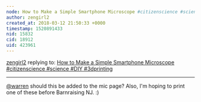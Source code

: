 ```yaml
---
node: How to Make a Simple Smartphone Microscope #citizenscience #science #DIY #3dprinting
author: zengirl2
created_at: 2018-03-12 21:50:33 +0000
timestamp: 1520891433
nid: 15832
cid: 18912
uid: 423961
---
```




[zengirl2](../profile/zengirl2) replying to: [How to Make a Simple Smartphone Microscope #citizenscience #science #DIY #3dprinting](../notes/Zengirl2/02-28-2018/how-to-make-a-simple-smartphone-microscope-citizenscience-science-diy-3dprinting)

----
[@warren](/profile/warren) should this be added to the mic page? Also, I'm hoping to print one of these before Barnraising NJ. :)